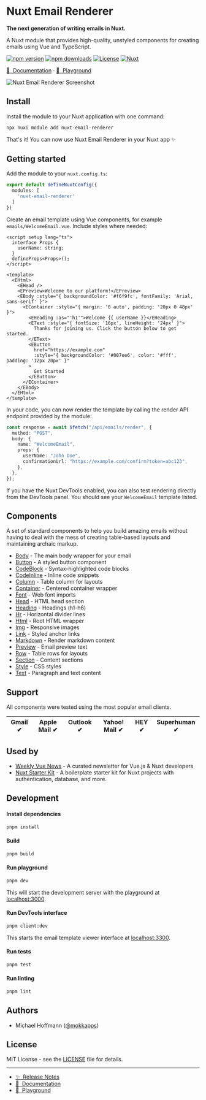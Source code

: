 # Nuxt Email Renderer

**The next generation of writing emails in Nuxt.**

A Nuxt module that provides high-quality, unstyled components for creating emails using Vue and TypeScript. 

[![npm version][npm-version-src]][npm-version-href]
[![npm downloads][npm-downloads-src]][npm-downloads-href]
[![License][license-src]][license-href]
[![Nuxt][nuxt-src]][nuxt-href]

[📖 &nbsp;Documentation](https://nuxtemail.com) · [👾 &nbsp;Playground](https://nuxtemail.com/playground)

![Nuxt Email Renderer Screenshot](https://mokkapps.twic.pics/nuxtemail.com/promo.png?twic=v1/resize=-x600)

## Install

Install the module to your Nuxt application with one command:

```bash
npx nuxi module add nuxt-email-renderer
```

That's it! You can now use Nuxt Email Renderer in your Nuxt app ✨

## Getting started

Add the module to your `nuxt.config.ts`:

```typescript
export default defineNuxtConfig({
  modules: [
    'nuxt-email-renderer'
  ]
})
```

Create an email template using Vue components, for example `emails/WelcomeEmail.vue`. Include styles where needed:

```vue
<script setup lang="ts">
  interface Props {
    userName: string;
  }
  defineProps<Props>();
</script>

<template>
  <EHtml>
    <EHead />
    <EPreview>Welcome to our platform!</EPreview>
    <EBody :style="{ backgroundColor: '#f6f9fc', fontFamily: 'Arial, sans-serif' }">
      <EContainer :style="{ margin: '0 auto', padding: '20px 0 48px' }">
        <EHeading :as="'h1'">Welcome {{ userName }}</EHeading>
        <EText :style="{ fontSize: '16px', lineHeight: '24px' }">
          Thanks for joining us. Click the button below to get started.
        </EText>
        <EButton 
          href="https://example.com" 
          :style="{ backgroundColor: '#007ee6', color: '#fff', padding: '12px 20px' }"
        >
          Get Started
        </EButton>
      </EContainer>
    </EBody>
  </EHtml>
</template>
```

In your code, you can now render the template by calling the render API endpoint provided by the module:

```ts
const response = await $fetch("/api/emails/render", {
  method: "POST",
  body: {
    name: "WelcomeEmail",
    props: {
      userName: "John Doe",
      confirmationUrl: "https://example.com/confirm?token=abc123",
    },
  },
});
```

If you have the Nuxt DevTools enabled, you can also test rendering directly from the DevTools panel. You should see your `WelcomeEmail` template listed.

## Components

A set of standard components to help you build amazing emails without having to deal with the mess of creating table-based layouts and maintaining archaic markup.

- [Body](src/runtime/components/body) - The main body wrapper for your email
- [Button](src/runtime/components/button) - A styled button component
- [CodeBlock](src/runtime/components/code-block) - Syntax-highlighted code blocks  
- [CodeInline](src/runtime/components/code-inline) - Inline code snippets
- [Column](src/runtime/components/column) - Table column for layouts
- [Container](src/runtime/components/container) - Centered container wrapper
- [Font](src/runtime/components/font) - Web font imports
- [Head](src/runtime/components/head) - HTML head section
- [Heading](src/runtime/components/heading) - Headings (h1-h6)
- [Hr](src/runtime/components/hr) - Horizontal divider lines
- [Html](src/runtime/components/html) - Root HTML wrapper
- [Img](src/runtime/components/img) - Responsive images
- [Link](src/runtime/components/link) - Styled anchor links
- [Markdown](src/runtime/components/markdown) - Render markdown content
- [Preview](src/runtime/components/preview) - Email preview text
- [Row](src/runtime/components/row) - Table rows for layouts
- [Section](src/runtime/components/section) - Content sections
- [Style](src/runtime/components/style) - CSS styles
- [Text](src/runtime/components/text) - Paragraph and text content

## Support

All components were tested using the most popular email clients.

| Gmail ✔ | Apple Mail ✔ | Outlook ✔ | Yahoo! Mail ✔ | HEY ✔ | Superhuman ✔ |
|---------|--------------|-----------|---------------|-------|--------------|

## Used by

- [Weekly Vue News](https://weekly-vue.news) - A curated newsletter for Vue.js & Nuxt developers
- [Nuxt Starter Kit](https://nuxtstarterkit.com) - A boilerplate starter kit for Nuxt projects with authentication, database, and more.

## Development

#### Install dependencies

```bash
pnpm install
```

#### Build

```bash
pnpm build
```

#### Run playground

```bash
pnpm dev
```

This will start the development server with the playground at [localhost:3000](http://localhost:3000/).

#### Run DevTools interface

```bash
pnpm client:dev
```

This starts the email template viewer interface at [localhost:3300](http://localhost:3300/).

#### Run tests

```bash
pnpm test
```

#### Run linting

```bash
pnpm lint
```

## Authors

- Michael Hoffmann ([@mokkapps](https://twitter.com/mokkapps))

## License

MIT License - see the [LICENSE](LICENSE) file for details.

---

- [✨ &nbsp;Release Notes](/CHANGELOG.md)
- [📖 &nbsp;Documentation](https://nuxtemail.com)
- [🏀 &nbsp;Playground](https://nuxtemail.com/playground)


<!-- Badges -->
[npm-version-src]: https://img.shields.io/npm/v/nuxt-email-renderer/latest.svg?style=flat&colorA=020420&colorB=00DC82
[npm-version-href]: https://npmjs.com/package/nuxt-email-renderer

[npm-downloads-src]: https://img.shields.io/npm/dm/nuxt-email-renderer.svg?style=flat&colorA=020420&colorB=00DC82
[npm-downloads-href]: https://npm.chart.dev/nuxt-email-renderer

[license-src]: https://img.shields.io/npm/l/nuxt-email-renderer.svg?style=flat&colorA=020420&colorB=00DC82
[license-href]: https://npmjs.com/package/nuxt-email-renderer

[nuxt-src]: https://img.shields.io/badge/Nuxt-020420?logo=nuxt.js
[nuxt-href]: https://nuxt.com
